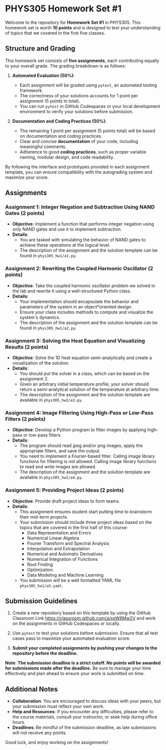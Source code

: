 # PHYS305 Homework Set #1

Welcome to the repository for **Homework Set #1** in PHYS305.
This homework set is worth **10 points** and is designed to test your
understanding of topics that we covered in the first five classes.


## Structure and Grading

This homework set consists of **five assignments**, each contributing
equally to your overall grade.
The grading breakdown is as follows:

1. **Automated Evaluation (50%)**:
   * Each assignment will be graded using `pytest`, an automated
     testing framework.
   * The correctness of your solutions accounts for 1 point per
     assignment (5 points in total).
   * You can run `pytest` in GitHub Codespaces or your local
     development environment to verify your solutions before
     submission.

2. **Documentation and Coding Practices (50%)**:
   * The remaining 1 point per assignment (5 points total) will be
     based on documentation and coding practices.
   * Clear and concise **documentation** of your code, including
     meaningful comments.
   * Adherence to good **coding practices**, such as proper variable
     naming, modular design, and code readability.

By following the interface and prototypes provided in each assignment
template, you can ensure compatibility with the autograding system and
maximize your score.


## Assignments

### **Assignment 1**: Integer Negation and Subtraction Using NAND Gates (2 points)

* **Objective**:
  Implement a function that performs integer negation using only NAND
  gates and use it to implement subtraction.
* **Details**:
  * You are tasked with simulating the behavior of NAND gates to
    achieve these operations at the logical level.
  * The description of the assignment and the solution template can be
    found in `phys305_hw1/a1.py`.

### **Assignment 2**: Rewriting the Coupled Harmonic Oscillator (2 points)

* **Objective**:
  Take the coupled harmonic oscillator problem we solved in the lab
  and rewrite it using a well-structured Python class.
* **Details**:
  * Your implementation should encapsulate the behavior and parameters
    of the system in an object*oriented design.
  * Ensure your class includes methods to compute and visualize the
    system's dynamics.
  * The description of the assignment and the solution template can be
    found in `phys305_hw1/a2.py`.

### **Assignment 3**: Solving the Heat Equation and Visualizing Results (2 points)

* **Objective**:
  Solve the 1D heat equation semi-analytically and create a
  visualization of the solution.
* **Details**:
  * You should put the solver in a class, which can be based on the
    assignment 2.
  * Given an arbitrary initial temperature profile, your solver should
    return a semi-analytical solution of the temperature at arbitrary
    time.
  * The description of the assignment and the solution template are
    available in `phys305_hw1/a3.py`.

### **Assignment 4**: Image Filtering Using High-Pass or Low-Pass Filters (2 points)

* **Objective**:
  Develop a Python program to filter images by applying high-pass or
  low-pass filters.
* **Details**:
  * The program should read jpeg and/or png images, apply the
    appropriate filters, and save the output.
  * You need to implement a Fourier-based filter.
    Calling image library functions for filtering is not allowed.
    Calling image library functions to read and write images are
    allowed.
  * The description of the assignment and the solution template are
    available in `phys305_hw1/a4.py`.

### **Assignment 5**: Providing Project Ideas (2 points)

* **Objective**: Provide draft project ideas to form teams.
* **Details**:
  * This assignment ensures student start putting time to brainstorm their
    mid-term projects.
  * Your submission should include three project ideas based on the
    topics that are covered in the first half of this course:
    * Data Representation and Errors
    * Numerical Linear Algebra
    * Fourier Transform and Spectral Analysis
    * Interpolation and Extrapolation
    * Numerical and Automatic Derivatives
    * Numerical Integration of Functions
    * Root Finding
    * Optimization
    * Data Modeling and Machine Learning
  * You submission will be a well formatted YAML file
    `phys305_hw1/a5.yaml`.


## Submission Guidelines

1. Create a new repostiory based on this template by using the GitHub
   Classroom Link https://classroom.github.com/a/xpW8Mw2V and work on
   the assignments in GitHub Codespaces or locally.

2. Use `pytest` to test your solutions before submission.
   Ensure that all test cases pass to maximize your automated
   evaluation score.

3. **Submit your completed assignments by pushing your changes to the
   repository before the deadline.**

**Note**:
**The submission deadline is a strict cutoff.
No points will be awarded for submissions made after the deadline.**
Be sure to manage your time effectively and plan ahead to ensure your
work is submitted on time.


## Additional Notes

* **Collaboration**:
  You are encouraged to discuss ideas with your peers, but your
  submission must reflect your own work.
* **Help and Resources**:
  If you encounter any difficulties, please refer to the course
  materials, consult your instructor, or seek help during office
  hours.
* **Deadlines**:
  Be mindful of the submission deadline, as late submissions will not
  receive any points.

Good luck, and enjoy working on the assignments!
